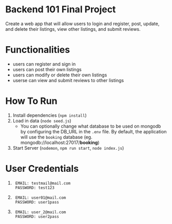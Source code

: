# **Backend 101 Final Project**

Create a web app that will allow users to login and register, post, update, and delete their listings, view other listings, and submit reviews.

# **Functionalities**

-   users can register and sign in
-   users can post their own listings
-   users can modify or delete their own listings
-   userse can view and submit reviews to other listings

# **How To Run**

1.  Install dependencies (`npm install`)
2.  Load in data (`node seed.js`)
    -   You can optionally change what database to be used on mongodb by configuring the DB_URL in the `.env` file. By default, the application will use the `booking` database (eg.  mongodb://localhost:27017/**booking**)
3.  Start Server (`nodemon`, `npm run start`, `node index.js`)

# **User Credentials**

1. ```
    EMAIL: testmail@mail.com
    PASSWORD: test123
   ```
2. ```
    EMAIL: user01@mail.com
    PASSWORD: user1pass
   ```
3. ```
    EMAIL: user_2@mail.com
    PASSWORD: user2pass
   ```
